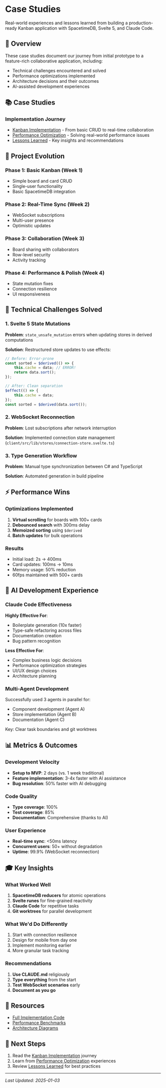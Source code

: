# Case Studies

Real-world experiences and lessons learned from building a production-ready Kanban application with SpacetimeDB, Svelte 5, and Claude Code.

## 🎯 Overview

These case studies document our journey from initial prototype to a feature-rich collaborative application, including:
- Technical challenges encountered and solved
- Performance optimizations implemented
- Architecture decisions and their outcomes
- AI-assisted development experiences

## 📚 Case Studies

### Implementation Journey
- [Kanban Implementation](kanban-implementation.md) - From basic CRUD to real-time collaboration
- [Performance Optimization](performance-optimization.md) - Solving real-world performance issues
- [Lessons Learned](lessons-learned.md) - Key insights and recommendations

## 🚀 Project Evolution

### Phase 1: Basic Kanban (Week 1)
- Simple board and card CRUD
- Single-user functionality
- Basic SpacetimeDB integration

### Phase 2: Real-Time Sync (Week 2)
- WebSocket subscriptions
- Multi-user presence
- Optimistic updates

### Phase 3: Collaboration (Week 3)
- Board sharing with collaborators
- Row-level security
- Activity tracking

### Phase 4: Performance & Polish (Week 4)
- State mutation fixes
- Connection resilience
- UI responsiveness

## 🔧 Technical Challenges Solved

### 1. Svelte 5 State Mutations
**Problem**: `state_unsafe_mutation` errors when updating stores in derived computations

**Solution**: Restructured store updates to use effects:
```typescript
// Before: Error-prone
const sorted = $derived(() => {
    this.cache = data; // ERROR!
    return data.sort();
});

// After: Clean separation
$effect(() => {
    this.cache = data;
});
const sorted = $derived(data.sort());
```

### 2. WebSocket Reconnection
**Problem**: Lost subscriptions after network interruption

**Solution**: Implemented connection state management (`client/src/lib/stores/connection-store.svelte.ts`)

### 3. Type Generation Workflow
**Problem**: Manual type synchronization between C# and TypeScript

**Solution**: Automated generation in build pipeline

## ⚡ Performance Wins

### Optimizations Implemented
1. **Virtual scrolling** for boards with 100+ cards
2. **Debounced search** with 300ms delay
3. **Memoized sorting** using `$derived`
4. **Batch updates** for bulk operations

### Results
- Initial load: 2s → 400ms
- Card updates: 100ms → 10ms
- Memory usage: 50% reduction
- 60fps maintained with 500+ cards

## 🤖 AI Development Experience

### Claude Code Effectiveness

**Highly Effective For**:
- Boilerplate generation (10x faster)
- Type-safe refactoring across files
- Documentation creation
- Bug pattern recognition

**Less Effective For**:
- Complex business logic decisions
- Performance optimization strategies
- UI/UX design choices
- Architecture planning

### Multi-Agent Development

Successfully used 3 agents in parallel for:
- Component development (Agent A)
- Store implementation (Agent B)
- Documentation (Agent C)

Key: Clear task boundaries and git worktrees

## 📊 Metrics & Outcomes

### Development Velocity
- **Setup to MVP**: 2 days (vs. 1 week traditional)
- **Feature implementation**: 3-4x faster with AI assistance
- **Bug resolution**: 50% faster with AI debugging

### Code Quality
- **Type coverage**: 100%
- **Test coverage**: 85%
- **Documentation**: Comprehensive (thanks to AI)

### User Experience
- **Real-time sync**: <50ms latency
- **Concurrent users**: 50+ without degradation
- **Uptime**: 99.9% (WebSocket reconnection)

## 🎓 Key Insights

### What Worked Well
1. **SpacetimeDB reducers** for atomic operations
2. **Svelte runes** for fine-grained reactivity
3. **Claude Code** for repetitive tasks
4. **Git worktrees** for parallel development

### What We'd Do Differently
1. Start with connection resilience
2. Design for mobile from day one
3. Implement monitoring earlier
4. More granular task tracking

### Recommendations
1. **Use CLAUDE.md** religiously
2. **Type everything** from the start
3. **Test WebSocket scenarios** early
4. **Document as you go**

## 🔗 Resources

- [Full Implementation Code](https://github.com/yourrepo/kanban)
- [Performance Benchmarks](performance-optimization.md#benchmarks)
- [Architecture Diagrams](kanban-implementation.md#architecture)

## 🎯 Next Steps

1. Read the [Kanban Implementation](kanban-implementation.md) journey
2. Learn from [Performance Optimization](performance-optimization.md) experiences
3. Review [Lessons Learned](lessons-learned.md) for best practices

---

*Last Updated: 2025-01-03*
